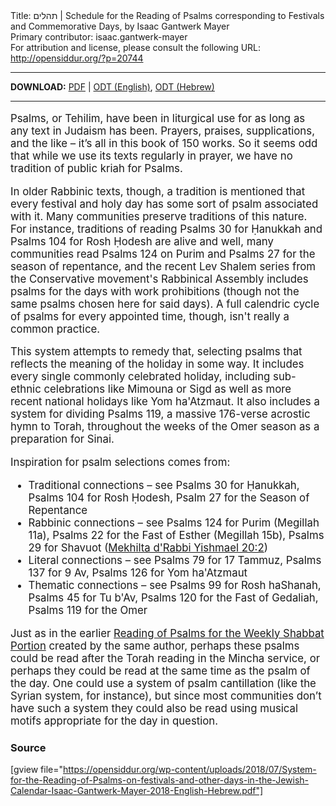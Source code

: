 <html>
<head></head>
<body>
Title: תהלים | Schedule for the Reading of Psalms corresponding to Festivals and Commemorative Days, by Isaac Gantwerk Mayer<br />
Primary contributor: isaac.gantwerk-mayer<br />
For attribution and license, please consult the following URL: <a href="http://opensiddur.org/?p=20744">http://opensiddur.org/?p=20744</a>
<p />
<hr />

<style type="text/css" media="all">.printfriendly {display: none!important;}</style>

<strong>DOWNLOAD:</strong> <a href="https://opensiddur.org/wp-content/uploads/2018/07/System-for-the-Reading-of-Psalms-on-festivals-and-other-days-in-the-Jewish-Calendar-Isaac-Gantwerk-Mayer-2018-English-Hebrew.pdf">PDF</a> | <a href="https://opensiddur.org/wp-content/uploads/2018/07/System-for-the-Reading-of-Psalms-on-festivals-and-other-days-in-the-Jewish-Calendar-Isaac-Gantwerk-Mayer-2018-English.odt">ODT (English)</a>, <a href="https://opensiddur.org/wp-content/uploads/2018/07/וזמנים-לוח-קריאת-תהלים-לפי-מועדים-חגים‎-Isaac-Gantwerk-Mayer-2018-Hebrew.odt">ODT (Hebrew)</a>

<hr />

<div class="english" style="font-size: 1.2em;">

Psalms, or Tehilim, have been in liturgical use for as long as any text in Judaism has been. Prayers, praises, supplications, and the like – it’s all in this book of 150 works. So it seems odd that while we use its texts regularly in prayer, we have no tradition of public kriah for Psalms.

In older Rabbinic texts, though, a tradition is mentioned that every festival and holy day has some sort of psalm associated with it. Many communities preserve traditions of this nature. For instance, traditions of reading Psalms 30 for Ḥanukkah and Psalms 104 for Rosh Ḥodesh are alive and well, many communities read Psalms 124 on Purim and Psalms 27 for the season of repentance, and the recent Lev Shalem series from the Conservative movement's Rabbinical Assembly includes psalms for the days with work prohibitions (though not the same psalms chosen here for said days). A full calendric cycle of psalms for every appointed time, though, isn't really a common practice.

This system attempts to remedy that, selecting psalms that reflects the meaning of the holiday in some way. It includes every single commonly celebrated holiday, including sub-ethnic celebrations like Mimouna or Sigd as well as more recent national holidays like Yom ha'Atzmaut. It also includes a system for dividing Psalms 119, a massive 176-verse acrostic hymn to Torah, throughout the weeks of the Omer season as a preparation for Sinai.

Inspiration for psalm selections comes from:
<ul>
    <li>Traditional connections – see Psalms 30 for Ḥanukkah, Psalms 104 for Rosh Ḥodesh, Psalm 27 for the Season of Repentance</li>
    <li>Rabbinic connections – see Psalms 124 for Purim (Megillah 11a), Psalms 22 for the Fast of Esther (Megillah 15b), Psalms 29 for Shavuot (<a href="https://www.sefaria.org/Mekhilta_d'Rabbi_Yishmael.20.2.4?lang=bi">Mekhilta d'Rabbi Yishmael 20:2</a>)</li>
    <li>Literal connections – see Psalms 79 for 17 Tammuz, Psalms 137 for 9 Av, Psalms 126 for Yom ha'Atzmaut</li>
    <li>Thematic connections – see Psalms 99 for Rosh haShanah, Psalms 45 for Tu b'Av, Psalms 120 for the Fast of Gedaliah, Psalms 119 for the Omer</li>
</ul>

Just as in the earlier <a href="https://opensiddur.org/prayers/special-days/sabbath/shabbat-min%e1%b8%a5ah/reading-of-psalms-for-the-weekly-portion-by-isaac-gantwerk-mayer/">Reading of Psalms for the Weekly Shabbat Portion</a> created by the same author, perhaps these psalms could be read after the Torah reading in the Mincha service, or perhaps they could be read at the same time as the psalm of the day. One could use a system of psalm cantillation (like the Syrian system, for instance), but since most communities don’t have such a system they could also be read using musical motifs appropriate for the day in question.
</div>

<h3>Source</h3>

[gview file="https://opensiddur.org/wp-content/uploads/2018/07/System-for-the-Reading-of-Psalms-on-festivals-and-other-days-in-the-Jewish-Calendar-Isaac-Gantwerk-Mayer-2018-English-Hebrew.pdf"]
</body>
</html>